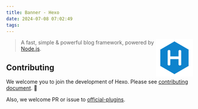 ```yaml
---
title: Banner - Hexo
date: 2024-07-08 07:02:49
tags:
---
```


<img src="https://raw.githubusercontent.com/hexojs/logo/master/hexo-logo-avatar.png"
alt="Hexo logo" width="100" height="100" align="right" />

> A fast, simple & powerful blog framework, powered by [Node.js](https://nodejs.org).

## Contributing

We welcome you to join the development of Hexo. Please see [contributing document](https://hexo.io/docs/contributing). 🤗

Also, we welcome PR or issue to [official-plugins](https://github.com/hexojs).